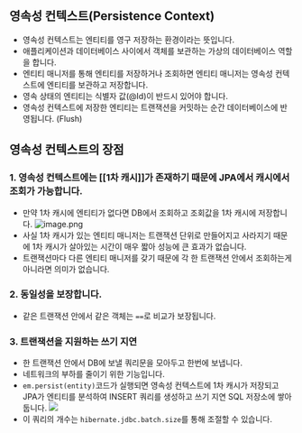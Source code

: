 ## 영속성 컨텍스트(Persistence Context) 
- 영속성 컨텍스트는 엔티티를 영구 저장하는 환경이라는 뜻입니다.
- 애플리케이션과 데이터베이스 사이에서 객체를 보관하는 가상의 데이터베이스 역할을 합니다.
- 엔티티 매니저를 통해 엔티티를 저장하거나 조회하면 엔티티 매니저는 영속성 컨텍스트에 엔티티를 보관하고 저장합니다.
- 영속 상태의 엔티티는 식별자 값(@Id)이 반드시 있어야 합니다.
- 영속성 컨텍스트에 저장한 엔티티는 트랜잭션을 커밋하는 순간 데이터베이스에 반영됩니다. (Flush)

## 영속성 컨텍스트의 장점
### 1. 영속성 컨텍스트에는 [[1차 캐시]]가 존재하기 때문에 JPA에서 캐시에서 조회가 가능합니다.
- 만약 1차 캐시에 엔티티가 없다면 DB에서 조회하고 조회값을 1차 캐시에 저장합니다.
  ![image.png](https://velog.velcdn.com/images/suk13574/post/905e3911-59b5-41c3-9da4-34e34667eb4a/image.png)
- 사실 1차 캐시가 있는 엔티티 매니저는 트랜잭션 단위로 만들어지고 사라지기 때문에 1차 캐시가 살아있는 시간이 매우 짧아 성능에 큰 효과가 없습니다.
- 트랜잭션마다 다른 엔티티 매니저를 갖기 때문에 각 한 트랜잭션 안에서 조회하는게 아니라면 의미가 없습니다.
### 2. 동일성을 보장합니다.
- 같은 트랜잭션 안에서 같은 객체는 `==`로 비교가 보장됩니다.
### 3. 트랜잭션을 지원하는 쓰기 지연
- 한 트랜잭션 안에서 DB에 보낼 쿼리문을 모아두고 한번에 보냅니다.
- 네트워크의 부하를 줄이기 위한 기능입니다.
- `em.persist(entity)`코드가 실행되면 영속성 컨텍스트에 1차 캐시가 저장되고 JPA가 엔티티를 분석하여 INSERT 쿼리를 생성하고 쓰기 지연 SQL 저장소에 쌓아둡니다.
  ![](https://velog.velcdn.com/images/suk13574/post/1a0e1e8a-2deb-4f6d-9fee-466d76d03ced/image.png)
- 이 쿼리의 개수는 `hibernate.jdbc.batch.size`를 통해 조절할 수 있습니다.